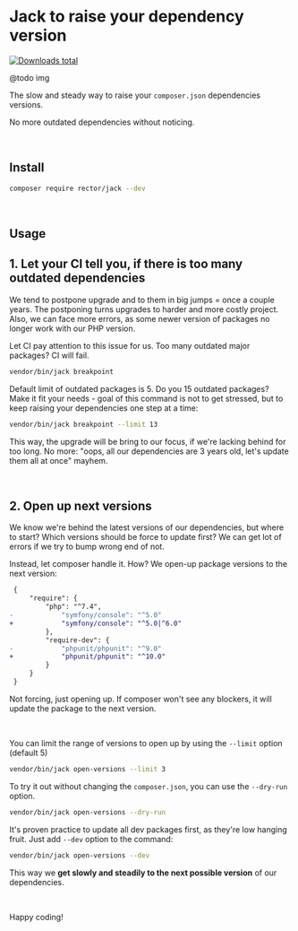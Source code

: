# Jack to raise your dependency version

[![Downloads total](https://img.shields.io/packagist/dt/rector/jack.svg?style=flat-square)](https://packagist.org/packages/rector/jack/stats)

@todo img

The slow and steady way to raise your `composer.json` dependencies versions.

No more outdated dependencies without noticing.

<br>

## Install

```bash
composer require rector/jack --dev
```

<br>

## Usage

## 1. Let your CI tell you, if there is too many outdated dependencies

We tend to postpone upgrade and to them in big jumps = once a couple years. The postponing turns upgrades to harder and more costly project. Also, we can face more errors, as some newer version of packages no longer work with our PHP version.

Let CI pay attention to this issue for us. Too many outdated major packages? CI will fail.

```bash
vendor/bin/jack breakpoint
```

Default limit of outdated packages is 5. Do you 15 outdated packages? Make it fit your needs - goal of this command is not to get stressed, but to keep raising your dependencies one step at a time:

```bash
vendor/bin/jack breakpoint --limit 13
```

This way, the upgrade will be bring to our focus, if we're lacking behind for too long.
No more: "oops, all our dependencies are 3 years old, let's update them all at once" mayhem.

<br>

## 2. Open up next versions

We know we're behind the latest versions of our dependencies, but where to start? Which versions should be force to update first? We can get lot of errors if we try to bump wrong end of not.

Instead, let composer handle it. How? We open-up package versions to the next version:

```diff
 {
     "require": {
         "php": "^7.4",
-            "symfony/console": "^5.0"
+            "symfony/console": "^5.0|^6.0"
         },
         "require-dev": {
-            "phpunit/phpunit": "^9.0"
+            "phpunit/phpunit": "^10.0"
         }
     }
 }
```

Not forcing, just opening up. If composer won't see any blockers, it will update the package to the next version.

<br>

You can limit the range of versions to open up by using the `--limit` option (default 5)

```bash
vendor/bin/jack open-versions --limit 3
```

To try it out without changing the `composer.json`, you can use the `--dry-run` option.

```bash
vendor/bin/jack open-versions --dry-run
```

It's proven practice to update all dev packages first, as they're low hanging fruit. Just add `--dev` option to the command:

```bash
vendor/bin/jack open-versions --dev
```

This way we **get slowly and steadily to the next possible version** of our dependencies.

<br>

Happy coding!
